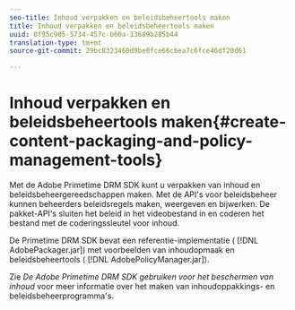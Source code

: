 ```yaml
---
seo-title: Inhoud verpakken en beleidsbeheertools maken
title: Inhoud verpakken en beleidsbeheertools maken
uuid: 0f95c905-5734-457c-b60a-13689b285b44
translation-type: tm+mt
source-git-commit: 29bc8323460d9be0fce66cbea7c6fce46df20d61

---
```



# Inhoud verpakken en beleidsbeheertools maken{#create-content-packaging-and-policy-management-tools}

Met de Adobe Primetime DRM SDK kunt u verpakken van inhoud en beleidsbeheergereedschappen maken. Met de API&#39;s voor beleidsbeheer kunnen beheerders beleidsregels maken, weergeven en bijwerken. De pakket-API&#39;s sluiten het beleid in het videobestand in en coderen het bestand met de coderingssleutel voor inhoud.

De Primetime DRM SDK bevat een referentie-implementatie ( [!DNL AdobePackager.jar]) met voorbeelden van inhoudopmaak en beleidsbeheertools ( [!DNL AdobePolicyManager.jar]).

Zie *De Adobe Primetime DRM SDK gebruiken voor het beschermen van inhoud* voor meer informatie over het maken van inhoudoppakkings- en beleidsbeheerprogramma&#39;s.
